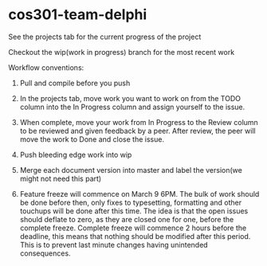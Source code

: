 # cos301-team-delphi
See the projects tab for the current progress of the project

Checkout the wip(work in progress) branch for the most recent work

Workflow conventions:

1. Pull and compile before you push

2. In the projects tab, move work you want to work on from the TODO column into the In Progress column and assign yourself to the issue.

3. When complete, move your work from In Progress to the Review column to be reviewed and given feedback by a peer. After review, the peer will move the work to Done and close the issue.

3. Push bleeding edge work into wip

4. Merge each document version into master and label the version(we might not need this part)

5. Feature freeze will commence on March 9 6PM. The bulk of work should be done before then, only fixes to typesetting, formatting and other touchups will be done after this time. The idea is that the open issues should deflate to zero, as they are closed one for one, before the complete freeze. Complete freeze will commence 2 hours before the deadline, this means that nothing should be modified after this period. This is to prevent last minute changes having unintended consequences.
